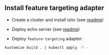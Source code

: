 ## Install feature targeting adapter

- Create a cluster and install istio (see [readme](../init-cluster/README.md))

- Deploy echo server (see [readme](../echo-server/README.md))

- Deploy `feature-targeting` adapter:

```bash
kustomize build . | kubectl apply -f -
```
